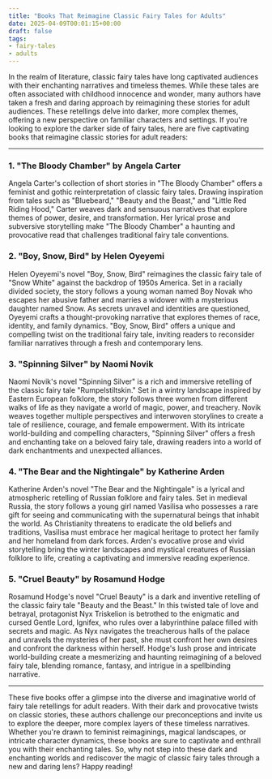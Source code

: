 ```yaml
---
title: "Books That Reimagine Classic Fairy Tales for Adults"
date: 2025-04-09T00:01:15+00:00
draft: false
tags:
- fairy-tales
- adults
---
```


In the realm of literature, classic fairy tales have long captivated audiences with their enchanting narratives and timeless themes. While these tales are often associated with childhood innocence and wonder, many authors have taken a fresh and daring approach by reimagining these stories for adult audiences. These retellings delve into darker, more complex themes, offering a new perspective on familiar characters and settings. If you're looking to explore the darker side of fairy tales, here are five captivating books that reimagine classic stories for adult readers:

---

### 1. "The Bloody Chamber" by Angela Carter

Angela Carter's collection of short stories in "The Bloody Chamber" offers a feminist and gothic reinterpretation of classic fairy tales. Drawing inspiration from tales such as "Bluebeard," "Beauty and the Beast," and "Little Red Riding Hood," Carter weaves dark and sensuous narratives that explore themes of power, desire, and transformation. Her lyrical prose and subversive storytelling make "The Bloody Chamber" a haunting and provocative read that challenges traditional fairy tale conventions.

### 2. "Boy, Snow, Bird" by Helen Oyeyemi

Helen Oyeyemi's novel "Boy, Snow, Bird" reimagines the classic fairy tale of "Snow White" against the backdrop of 1950s America. Set in a racially divided society, the story follows a young woman named Boy Novak who escapes her abusive father and marries a widower with a mysterious daughter named Snow. As secrets unravel and identities are questioned, Oyeyemi crafts a thought-provoking narrative that explores themes of race, identity, and family dynamics. "Boy, Snow, Bird" offers a unique and compelling twist on the traditional fairy tale, inviting readers to reconsider familiar narratives through a fresh and contemporary lens.

### 3. "Spinning Silver" by Naomi Novik

Naomi Novik's novel "Spinning Silver" is a rich and immersive retelling of the classic fairy tale "Rumpelstiltskin." Set in a wintry landscape inspired by Eastern European folklore, the story follows three women from different walks of life as they navigate a world of magic, power, and treachery. Novik weaves together multiple perspectives and interwoven storylines to create a tale of resilience, courage, and female empowerment. With its intricate world-building and compelling characters, "Spinning Silver" offers a fresh and enchanting take on a beloved fairy tale, drawing readers into a world of dark enchantments and unexpected alliances.

### 4. "The Bear and the Nightingale" by Katherine Arden

Katherine Arden's novel "The Bear and the Nightingale" is a lyrical and atmospheric retelling of Russian folklore and fairy tales. Set in medieval Russia, the story follows a young girl named Vasilisa who possesses a rare gift for seeing and communicating with the supernatural beings that inhabit the world. As Christianity threatens to eradicate the old beliefs and traditions, Vasilisa must embrace her magical heritage to protect her family and her homeland from dark forces. Arden's evocative prose and vivid storytelling bring the winter landscapes and mystical creatures of Russian folklore to life, creating a captivating and immersive reading experience.

### 5. "Cruel Beauty" by Rosamund Hodge

Rosamund Hodge's novel "Cruel Beauty" is a dark and inventive retelling of the classic fairy tale "Beauty and the Beast." In this twisted tale of love and betrayal, protagonist Nyx Triskelion is betrothed to the enigmatic and cursed Gentle Lord, Ignifex, who rules over a labyrinthine palace filled with secrets and magic. As Nyx navigates the treacherous halls of the palace and unravels the mysteries of her past, she must confront her own desires and confront the darkness within herself. Hodge's lush prose and intricate world-building create a mesmerizing and haunting reimagining of a beloved fairy tale, blending romance, fantasy, and intrigue in a spellbinding narrative.

---

These five books offer a glimpse into the diverse and imaginative world of fairy tale retellings for adult readers. With their dark and provocative twists on classic stories, these authors challenge our preconceptions and invite us to explore the deeper, more complex layers of these timeless narratives. Whether you're drawn to feminist reimaginings, magical landscapes, or intricate character dynamics, these books are sure to captivate and enthrall you with their enchanting tales. So, why not step into these dark and enchanting worlds and rediscover the magic of classic fairy tales through a new and daring lens? Happy reading!
